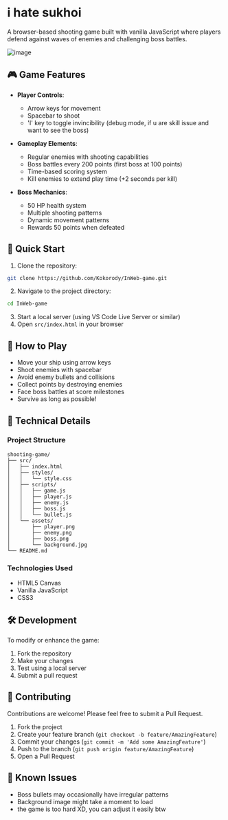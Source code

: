 # i hate sukhoi

A browser-based shooting game built with vanilla JavaScript where players defend against waves of enemies and challenging boss battles.

![image](https://github.com/user-attachments/assets/b1b4cbf2-9fb9-4192-8038-1325b8a62882)


## 🎮 Game Features

- **Player Controls**:
  - Arrow keys for movement
  - Spacebar to shoot
  - 'I' key to toggle invincibility (debug mode, if u are skill issue and want to see the boss)

- **Gameplay Elements**:
  - Regular enemies with shooting capabilities
  - Boss battles every 200 points (first boss at 100 points)
  - Time-based scoring system
  - Kill enemies to extend play time (+2 seconds per kill)

- **Boss Mechanics**:
  - 50 HP health system
  - Multiple shooting patterns
  - Dynamic movement patterns
  - Rewards 50 points when defeated

## 🚀 Quick Start

1. Clone the repository:
```bash
git clone https://github.com/Kokorody/InWeb-game.git
```

2. Navigate to the project directory:
```bash
cd InWeb-game
```

3. Start a local server (using VS Code Live Server or similar)
4. Open `src/index.html` in your browser

## 🎯 How to Play

- Move your ship using arrow keys
- Shoot enemies with spacebar
- Avoid enemy bullets and collisions
- Collect points by destroying enemies
- Face boss battles at score milestones
- Survive as long as possible!

## 🔧 Technical Details

### Project Structure
```
shooting-game/
├── src/
│   ├── index.html
│   ├── styles/
│   │   └── style.css
│   ├── scripts/
│   │   ├── game.js
│   │   ├── player.js
│   │   ├── enemy.js
│   │   ├── boss.js
│   │   └── bullet.js
│   └── assets/
│       ├── player.png
│       ├── enemy.png
│       ├── boss.png
│       └── background.jpg
└── README.md
```

### Technologies Used
- HTML5 Canvas
- Vanilla JavaScript
- CSS3

## 🛠️ Development

To modify or enhance the game:

1. Fork the repository
2. Make your changes
3. Test using a local server
4. Submit a pull request


## 🤝 Contributing

Contributions are welcome! Please feel free to submit a Pull Request.

1. Fork the project
2. Create your feature branch (`git checkout -b feature/AmazingFeature`)
3. Commit your changes (`git commit -m 'Add some AmazingFeature'`)
4. Push to the branch (`git push origin feature/AmazingFeature`)
5. Open a Pull Request

## 🐛 Known Issues

- Boss bullets may occasionally have irregular patterns
- Background image might take a moment to load
- the game is too hard XD, you can adjust it easily btw
